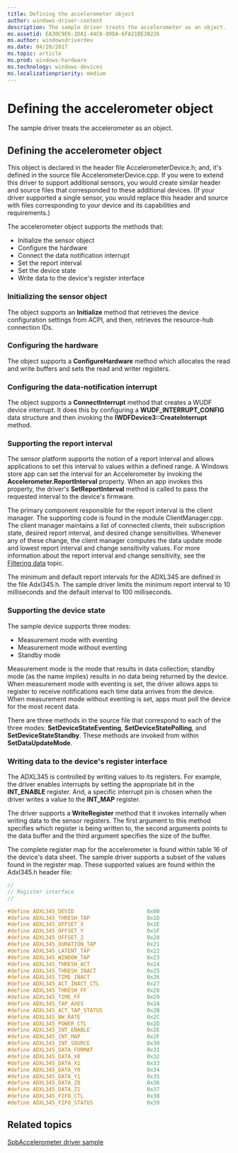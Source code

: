 ```yaml
---
title: Defining the accelerometer object
author: windows-driver-content
description: The sample driver treats the accelerometer as an object.
ms.assetid: EA30C9E6-3DA1-44C8-89DA-6FA21BE3B226
ms.author: windowsdriverdev
ms.date: 04/20/2017
ms.topic: article
ms.prod: windows-hardware
ms.technology: windows-devices
ms.localizationpriority: medium
---
```


# Defining the accelerometer object


The sample driver treats the accelerometer as an object.

## Defining the accelerometer object


This object is declared in the header file AccelerometerDevice.h; and, it's defined in the source file AccelerometerDevice.cpp. If you were to extend this driver to support additional sensors, you would create similar header and source files that corresponded to these additional devices. (If your driver supported a single sensor, you would replace this header and source with files corresponding to your device and its capabilities and requirements.)

The accelerometer object supports the methods that:

-   Initialize the sensor object
-   Configure the hardware
-   Connect the data notification interrupt
-   Set the report interval
-   Set the device state
-   Write data to the device's register interface

### Initializing the sensor object

The object supports an **Initialize** method that retrieves the device configuration settings from ACPI, and then, retrieves the resource-hub connection IDs.

### Configuring the hardware

The object supports a **ConfigureHardware** method which allocates the read and write buffers and sets the read and writer registers.

### Configuring the data-notification interrupt

The object supports a **ConnectInterrupt** method that creates a WUDF device interrupt. It does this by configuring a **WUDF\_INTERRUPT\_CONFIG** data structure and then invoking the **IWDFDevice3::CreateInterrupt** method.

### Supporting the report interval

The sensor platform supports the notion of a report interval and allows applications to set this interval to values within a defined range. A Windows store app can set the interval for an Accelerometer by invoking the **Accelerometer.ReportInterval** property. When an app invokes this property, the driver's **SetReportInterval** method is called to pass the requested interval to the device's firmware.

The primary component responsible for the report interval is the client manager. The supporting code is found in the module ClientManager.cpp. The client manager maintains a list of connected clients, their subscription state, desired report interval, and desired change sensitivities. Whenever any of these change, the client manager computes the data update mode and lowest report interval and change sensitivity values. For more information about the report interval and change sensitivity, see the [Filtering data](filtering-data.md) topic.

The minimum and default report intervals for the ADXL345 are defined in the file Adxl345.h. The sample driver limits the minimum report interval to 10 milliseconds and the default interval to 100 milliseconds.

### Supporting the device state

The sample device supports three modes:

-   Measurement mode with eventing
-   Measurement mode without eventing
-   Standby mode

Measurement mode is the mode that results in data collection; standby mode (as the name implies) results in no data being returned by the device. When measurement mode with eventing is set, the driver allows apps to register to receive notifications each time data arrives from the device. When measurement mode without eventing is set, apps must poll the device for the most recent data.

There are three methods in the source file that correspond to each of the three modes: **SetDeviceStateEventing**, **SetDeviceStatePolling**, and **SetDeviceStateStandby**. These methods are invoked from within **SetDataUpdateMode**.

### Writing data to the device's register interface

The ADXL345 is controlled by writing values to its registers. For example, the driver enables interrupts by setting the appropriate bit in the **INT\_ENABLE** register. And, a specific interrupt pin is chosen when the driver writes a value to the **INT\_MAP** register.

The driver supports a **WriteRegister** method that it invokes internally when writing data to the sensor registers. The first argument to this method specifies which register is being written to, the second arguments points to the data buffer and the third argument specifies the size of the buffer.

The complete register map for the accelerometer is found within table 16 of the device's data sheet. The sample driver supports a subset of the values found in the register map. These supported values are found within the Adxl345.h header file:

```cpp
//
// Register interface
//

#define ADXL345_DEVID                       0x00
#define ADXL345_THRESH_TAP                  0x1D
#define ADXL345_OFFSET_X                    0x1E
#define ADXL345_OFFSET_Y                    0x1F
#define ADXL345_OFFSET_Z                    0x20
#define ADXL345_DURATION_TAP                0x21
#define ADXL345_LATENT_TAP                  0x22
#define ADXL345_WINDOW_TAP                  0x23
#define ADXL345_THRESH_ACT                  0x24
#define ADXL345_THRESH_INACT                0x25
#define ADXL345_TIME_INACT                  0x26
#define ADXL345_ACT_INACT_CTL               0x27
#define ADXL345_THRESH_FF                   0x28
#define ADXL345_TIME_FF                     0x29
#define ADXL345_TAP_AXES                    0x2A
#define ADXL345_ACT_TAP_STATUS              0x2B
#define ADXL345_BW_RATE                     0x2C
#define ADXL345_POWER_CTL                   0x2D
#define ADXL345_INT_ENABLE                  0x2E
#define ADXL345_INT_MAP                     0x2F
#define ADXL345_INT_SOURCE                  0x30
#define ADXL345_DATA_FORMAT                 0x31
#define ADXL345_DATA_X0                     0x32
#define ADXL345_DATA_X1                     0x33
#define ADXL345_DATA_Y0                     0x34
#define ADXL345_DATA_Y1                     0x35
#define ADXL345_DATA_Z0                     0x36
#define ADXL345_DATA_Z1                     0x37
#define ADXL345_FIFO_CTL                    0x38
#define ADXL345_FIFO_STATUS                 0x39
```

## Related topics
[SpbAccelerometer driver sample](spbaccelerometer-driver-sample.md)



